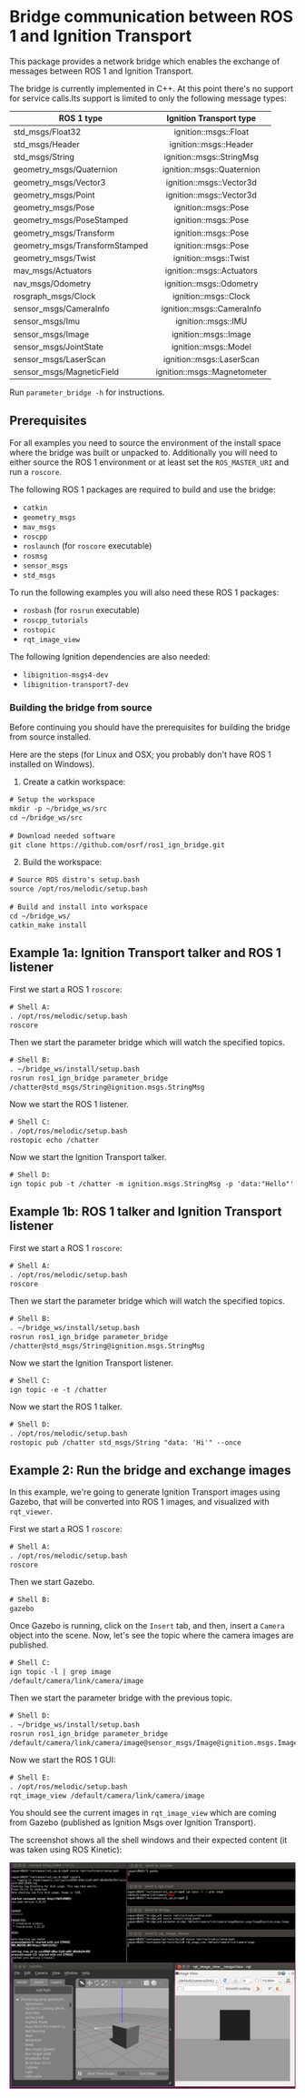 # Bridge communication between ROS 1 and Ignition Transport

This package provides a network bridge which enables the exchange of messages
between ROS 1 and Ignition Transport.

The bridge is currently implemented in C++. At this point there's no support for
service calls.Its support is limited to only the following message types:

| ROS 1 type                     | Ignition Transport type      |
|--------------------------------|:----------------------------:|
| std_msgs/Float32               | ignition::msgs::Float        |
| std_msgs/Header                | ignition::msgs::Header       |
| std_msgs/String                | ignition::msgs::StringMsg    |
| geometry_msgs/Quaternion       | ignition::msgs::Quaternion   |
| geometry_msgs/Vector3          | ignition::msgs::Vector3d     |
| geometry_msgs/Point            | ignition::msgs::Vector3d     |
| geometry_msgs/Pose             | ignition::msgs::Pose         |
| geometry_msgs/PoseStamped      | ignition::msgs::Pose         |
| geometry_msgs/Transform        | ignition::msgs::Pose         |
| geometry_msgs/TransformStamped | ignition::msgs::Pose         |
| geometry_msgs/Twist            | ignition::msgs::Twist        |
| mav_msgs/Actuators             | ignition::msgs::Actuators    |
| nav_msgs/Odometry              | ignition::msgs::Odometry     |
| rosgraph_msgs/Clock            | ignition::msgs::Clock        |
| sensor_msgs/CameraInfo         | ignition::msgs::CameraInfo   |
| sensor_msgs/Imu                | ignition::msgs::IMU          |
| sensor_msgs/Image              | ignition::msgs::Image        |
| sensor_msgs/JointState         | ignition::msgs::Model        |
| sensor_msgs/LaserScan          | ignition::msgs::LaserScan    |
| sensor_msgs/MagneticField      | ignition::msgs::Magnetometer |

Run `parameter_bridge -h` for instructions.

## Prerequisites

For all examples you need to source the environment of the install space where
the bridge was built or unpacked to.
Additionally you will need to either source the ROS 1 environment or at least
set the `ROS_MASTER_URI` and run a `roscore`.

The following ROS 1 packages are required to build and use the bridge:
* `catkin`
* `geometry_msgs`
* `mav_msgs`
* `roscpp`
* `roslaunch` (for `roscore` executable)
* `rosmsg`
* `sensor_msgs`
* `std_msgs`

To run the following examples you will also need these ROS 1 packages:
* `rosbash` (for `rosrun` executable)
* `roscpp_tutorials`
* `rostopic`
* `rqt_image_view`

The following Ignition dependencies are also needed:
* `libignition-msgs4-dev`
* `libignition-transport7-dev`

### Building the bridge from source

Before continuing you should have the prerequisites for building the bridge from
source installed.

Here are the steps (for Linux and OSX; you probably don't have ROS 1 installed
on Windows).

1. Create a catkin workspace:

```
# Setup the workspace
mkdir -p ~/bridge_ws/src
cd ~/bridge_ws/src

# Download needed software
git clone https://github.com/osrf/ros1_ign_bridge.git
```

2. Build the workspace:

```
# Source ROS distro's setup.bash
source /opt/ros/melodic/setup.bash

# Build and install into workspace
cd ~/bridge_ws/
catkin_make install
```

## Example 1a: Ignition Transport talker and ROS 1 listener

First we start a ROS 1 `roscore`:

```
# Shell A:
. /opt/ros/melodic/setup.bash
roscore
```

Then we start the parameter bridge which will watch the specified topics.

```
# Shell B:
. ~/bridge_ws/install/setup.bash
rosrun ros1_ign_bridge parameter_bridge /chatter@std_msgs/String@ignition.msgs.StringMsg
```

Now we start the ROS 1 listener.

```
# Shell C:
. /opt/ros/melodic/setup.bash
rostopic echo /chatter
```

Now we start the Ignition Transport talker.

```
# Shell D:
ign topic pub -t /chatter -m ignition.msgs.StringMsg -p 'data:"Hello"'
```

## Example 1b: ROS 1 talker and Ignition Transport listener

First we start a ROS 1 `roscore`:

```
# Shell A:
. /opt/ros/melodic/setup.bash
roscore
```

Then we start the parameter bridge which will watch the specified topics.

```
# Shell B:
. ~/bridge_ws/install/setup.bash
rosrun ros1_ign_bridge parameter_bridge /chatter@std_msgs/String@ignition.msgs.StringMsg
```

Now we start the Ignition Transport listener.

```
# Shell C:
ign topic -e -t /chatter
```

Now we start the ROS 1 talker.

```
# Shell D:
. /opt/ros/melodic/setup.bash
rostopic pub /chatter std_msgs/String "data: 'Hi'" --once
```

## Example 2: Run the bridge and exchange images

In this example, we're going to generate Ignition Transport images using Gazebo,
that will be converted into ROS 1 images, and visualized with `rqt_viewer`.

First we start a ROS 1 `roscore`:

```
# Shell A:
. /opt/ros/melodic/setup.bash
roscore
```

Then we start Gazebo.

```
# Shell B:
gazebo
```

Once Gazebo is running, click on the `Insert` tab, and then, insert a `Camera`
object into the scene. Now, let's see the topic where the camera images are
published.

```
# Shell C:
ign topic -l | grep image
/default/camera/link/camera/image
```

Then we start the parameter bridge with the previous topic.

```
# Shell D:
. ~/bridge_ws/install/setup.bash
rosrun ros1_ign_bridge parameter_bridge /default/camera/link/camera/image@sensor_msgs/Image@ignition.msgs.Image
```

Now we start the ROS 1 GUI:

```
# Shell E:
. /opt/ros/melodic/setup.bash
rqt_image_view /default/camera/link/camera/image
```

You should see the current images in `rqt_image_view` which are coming from
Gazebo (published as Ignition Msgs over Ignition Transport).

The screenshot shows all the shell windows and their expected content
(it was taken using ROS Kinetic):

![Ignition Transport images and ROS 1 rqt](images/bridge_image_exchange.png)
